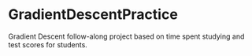# GradientDescentPractice
Gradient Descent follow-along project based on time spent studying and test scores for students.
